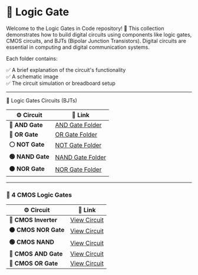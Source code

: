
# 🔌 Logic Gate

Welcome to the Logic Gates in Code repository! 🎉
This collection demonstrates how to build digital circuits using components like logic gates, CMOS circuits, and BJTs (Bipolar Junction Transistors). Digital circuits are essential in computing and digital communication systems.

Each folder contains:

✅ A brief explanation of the circuit's functionality  
✅ A schematic image  
✅ The circuit simulation or breadboard setup  

---
🔗  Logic Gates Circuits (BJTs)

| ⚙️ Circuit | 🔗 Link |
|---|---|
| **🔵 AND Gate** | [AND Gate Folder](./Logic_Gates/AND_Gate/) |
| **🔴 OR Gate** | [OR Gate Folder](./Logic_Gates/OR_Gate/) |
| **⚪ NOT Gate** | [NOT Gate Folder](./Logic_Gates/NOT_Gate/) |
| **🟢 NAND Gate** | [NAND Gate Folder](./Logic_Gates/NAND_Gate/) |
| **🟠 NOR Gate** | [NOR Gate Folder](./Logic_Gates/NOR_Gate/) |

---
### 🔗 4 CMOS Logic Gates

| ⚙️ Circuit | 🔗 Link |
|---|---|
| **🔄 CMOS Inverter** | [View Circuit](./CMOS_Logic_Gates/CMOS_NOT_Gate/) |
| **🟠 CMOS NOR Gate** | [View Circuit](./CMOS_Logic_Gates/CMOS_NOR_Gate/) |
| **🟢 CMOS NAND** | [View Circuit](./CMOS_Logic_Gates/CMOS_NAND_Gate/) |
| **🔵 CMOS AND Gate** | [View Circuit](./CMOS_Logic_Gates/CMOS_AND_Gate/) |
| **🔴 CMOS OR Gate** | [View Circuit](./CMOS_Logic_Gates/CMOS_OR_Gate/) |
